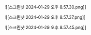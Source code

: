 ![[스크린샷 2024-01-29 오후 8.57.30.png]]

![[스크린샷 2024-01-29 오후 8.57.37.png]]

![[스크린샷 2024-01-29 오후 8.57.45.png]]